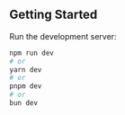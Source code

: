 ## Getting Started

Run the development server:

```bash
npm run dev
# or
yarn dev
# or
pnpm dev
# or
bun dev
```